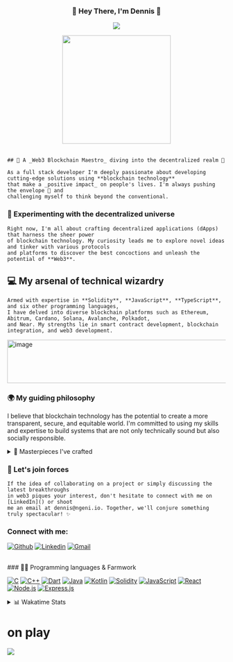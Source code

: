 <h3 align="center">
👋 Hey There, I'm Dennis 🚀
</h3>
<p align="center">
  <a href="https://git.io/typing-svg"><img src="https://readme-typing-svg.herokuapp.com?font=Fira+Code&pause=1000&color=F75C7E&center=true&width=700&height=60&lines=Full-Stack+Software+Developer;Experienced+in+Automation%2C+Web+and+Blockchain+Development;Always+learning+new+things"></a>
</p>
<div align="center">
<img src="https://media0.giphy.com/media/765ccrAiB0g9z6EApL/giphy.gif?cid=ecf05e474jorlk14iq71lc92cyka3wjgwb9afrndd8fkft4g&rid=giphy.gif&ct=g" width="250" height="250" />
</div>

<br/>

```
## 🌟 A _Web3 Blockchain Maestro_ diving into the decentralized realm 🌊
```

```
As a full stack developer I'm deeply passionate about developing cutting-edge solutions using **blockchain technology**
that make a _positive impact_ on people's lives. I'm always pushing the envelope 💌 and 
challenging myself to think beyond the conventional.
```

### 🧪 Experimenting with the decentralized universe
```
Right now, I'm all about crafting decentralized applications (dApps) that harness the sheer power
of blockchain technology. My curiosity leads me to explore novel ideas and tinker with various protocols
and platforms to discover the best concoctions and unleash the potential of **Web3**.
```

## 💻 My arsenal of technical wizardry</summary>
```
Armed with expertise in **Solidity**, **JavaScript**, **TypeScript**, and six other programming languages,
I have delved into diverse blockchain platforms such as Ethereum, Abitrum, Cardano, Solana, Avalanche, Polkadot,
and Near. My strengths lie in smart contract development, blockchain integration, and web3 development.
```
<p>
  <img src="https://assets.website-files.com/6347bd6199b204194ca76e2c/6390bab08a8b41f55c7d0fd1_Home_3.png" width="600" height="100" alt="image">
</p>

### 🌍 My guiding philosophy

I believe that blockchain technology has the potential to create a more transparent, secure, and equitable world. I'm committed to using my skills and expertise to build systems that are not only technically sound but also socially responsible.

<details>
<summary>🎨 Masterpieces I've crafted</summary>

| Project                                          | Description                                                                                                                   |
| ------------------------------------------------ | ----------------------------------------------------------------------------------------------------------------------------- |
| 🔗 **Decentralized Social Media Platform**        | A resilient, privacy-centric social media dApp that enables users to reclaim control over their data.                          |
| 🖼️ **NFT Marketplace**                           | A decentralized bazaar for trading digital masterpieces and collectibles, empowering creators to reap the rewards of their artistry. |
| 💰 **Decentralized Finance (DeFi) Platform**      | A DeFi platform offering users access to a plethora of financial services such as lending, borrowing, and staking – all nestled within a decentralized ecosystem. |
| 🤖 **Trading Bots & Strategies**                  | Developed algorithmic trading bots for various markets, including crypto, using advanced strategies like arbitrage, mean reversion, and momentum trading, maximizing profits while minimizing risks. |

</details>

### 🤝 Let's join forces
```
If the idea of collaborating on a project or simply discussing the latest breakthroughs
in web3 piques your interest, don't hesitate to connect with me on [LinkedIn]() or shoot 
me an email at dennis@ngeni.io. Together, we'll conjure something truly spectacular! ✨
```


### Connect with me:
[![Github](https://img.shields.io/badge/-Github-000?style=flat&logo=Github&logoColor=white)](https://github.com/DENNIS-CODES)
[![Linkedin](https://img.shields.io/badge/-LinkedIn-blue?style=flat&logo=Linkedin&logoColor=white)](https://www.linkedin.com/in/dennis-mwangi-dev/)
[![Gmail](https://img.shields.io/badge/-Gmail-c14438?style=flat&logo=Gmail&logoColor=white)](mailto:dennis@ngeni.io)


<br />
### 👨‍💻 Programming languages & Farmwork

<a href="https://www.linkedin.com/in/raziur-rahaman"><img alt="C" src="https://custom-icon-badges.herokuapp.com/badge/C-03599C.svg?logo=c-in-hexagon&logoColor=white"></a>
<a href="https://www.linkedin.com/in/raziur-rahaman"><img alt="C++" src="https://custom-icon-badges.herokuapp.com/badge/C++-9C033A.svg?logo=cpp2&logoColor=white"></a>
<a href="https://www.linkedin.com/in/raziur-rahaman"><img alt="Dart" src="https://img.shields.io/badge/Dart-15A6C4.svg?logo=dart&logoColor=white"></a>
<a href="https://www.linkedin.com/in/raziur-rahaman"><img alt="Java" src="https://custom-icon-badges.herokuapp.com/badge/Java-007396.svg?logo=java&logoColor=white"></a>
<a href="https://www.linkedin.com/in/raziur-rahaman"><img alt="Kotlin" src="https://img.shields.io/badge/Kotlin-0095D5.svg?logo=Kotlin&logoColor=white"></a>
<a href="https://www.linkedin.com/in/raziur-rahaman"><img alt="Solidity" src="https://img.shields.io/badge/-Solidity-FFFFFF?logo=solidity&logoColor=black"></a>
<a href="https://www.linkedin.com/in/raziur-rahaman"><img alt="JavaScript" src="https://img.shields.io/badge/JavaScript-F7DF1E.svg?logo=javascript&logoColor=white"></a>
<a href="https://www.linkedin.com/in/raziur-rahaman"><img alt="React" src="https://img.shields.io/badge/React-%2320232a.svg?logo=React&logoColor=%2361DAFB"></a> 
<a href="https://www.linkedin.com/in/raziur-rahaman"><img alt="Node.js" src="https://img.shields.io/badge/Node.js-6DA55F?logo=node.js&logoColor=white"></a>
<a href="https://www.linkedin.com/in/raziur-rahaman"><img alt="Express.js" src="https://img.shields.io/badge/express.js-%23404d59.svg?logo=express&logoColor=%2361DAFB"></a>
<br />

<details>
<summary>📊 Wakatime Stats</summary>

[![wakatime](https://wakatime.com/badge/user/c0971448-fd44-49e6-a4cd-84cb788254c2.svg)](https://wakatime.com/@c0971448-fd44-49e6-a4cd-84cb788254c2)

</details>

# on play
<p>
<a href="https://spotify-github-profile.vercel.app/api/view?uid=31tgnwjszvmdjuof7uuziii3n6y4&redirect=true">
<img src="https://spotify-github-profile.vercel.app/api/view?uid=31tgnwjszvmdjuof7uuziii3n6y4&cover_image=true&theme=novatorem&show_offline=false&bar_color=53b14f&bar_color_cover=false" />
  </a>
</p>
